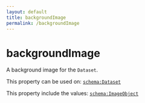 ```yaml
---
layout: default
title: backgroundImage
permalink: /backgroundImage
---
```


# backgroundImage
A background image for the `Dataset`.

This property can be used on: [`schema:Dataset`](https://schema.org/Dataset)

This property include the values: [`schema:ImageObject`](https://schema.org/ImageObject)
